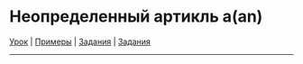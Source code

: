 # Неопределенный артикль a(an)

[Урок](https://youtu.be/CA6-YycG8qQ) | [Примеры](https://youtu.be/5azV4X3HzMo) | [Задания](http://ok-tests.ru/unit-65-red/) | [Задания](http://okaudio.ru/grammar64-1)

---